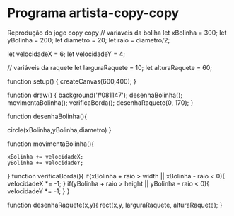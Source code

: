 # Programa artista-copy-copy
Reprodução do jogo copy copy 
// variaveis da boliha
let xBolinha = 300;
let yBolinha = 200;
let diametro = 20;
let raio = diametro/2;


let velocidadeX = 6;
let velocidadeY = 4;

// variáveis da raquete
let larguraRaquete = 10;
let alturaRaquete = 60;

function setup() {
  createCanvas(600,400);
}

function draw() {
  background('#081147');
  desenhaBolinha();
  movimentaBolinha();
  verificaBorda();
  desenhaRaquete(0, 170);
}

function desenhaBolinha(){
  
  
  circle(xBolinha,yBolinha,diametro)
}
  
  function movimentaBolinha(){
    
    xBolinha += velocidadeX;
    yBolinha += velocidadeY;
  }
function verificaBorda(){
   if(xBolinha + raio > width || xBolinha - raio < 0){
     velocidadeX *= -1;
   }
  if(yBolinha + raio > height || yBolinha - raio < 0){
     velocidadeY *= -1;
   }
}

function desenhaRaquete(x,y){
  rect(x,y, larguraRaquete, alturaRaquete);
}
